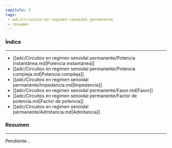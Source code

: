 ```yaml
---
capitulo: 3
tags: 
 - adc/Circuitos-en-regimen-senoidal-permanente
 - resumen
---
```

### Índice
---
 * [[adc/Circuitos en regimen senoidal permanente/Potencia instantánea.md|Potencia instantánea]]
 * [[adc/Circuitos en regimen senoidal permanente/Potencia compleja.md|Potencia compleja]]
 * [[adc/Circuitos en regimen senoidal permanente/Impedancia.md|Impedancia]]
 * [[adc/Circuitos en regimen senoidal permanente/Fasor.md|Fasor]]
 * [[adc/Circuitos en regimen senoidal permanente/Factor de potencia.md|Factor de potencia]]
 * [[adc/Circuitos en regimen senoidal permanente/Admitancia.md|Admitancia]]

### Resumen
---
Pendiente...